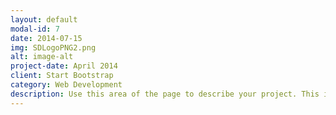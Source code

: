 ```yaml
---
layout: default
modal-id: 7
date: 2014-07-15
img: SDLogoPNG2.png
alt: image-alt
project-date: April 2014
client: Start Bootstrap
category: Web Development
description: Use this area of the page to describe your project. This is this added to test posts
---
```

